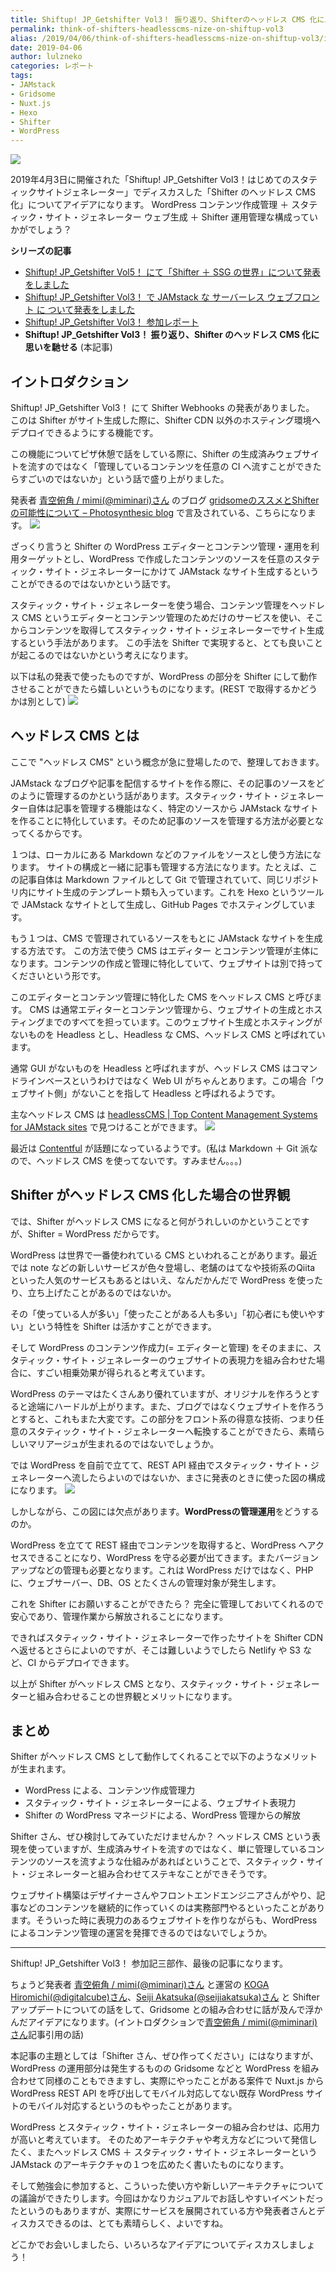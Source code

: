 ```yaml
---
title: Shiftup! JP_Getshifter Vol3！ 振り返り、Shifterのヘッドレス CMS 化に思いを馳せる
permalink: think-of-shifters-headlesscms-nize-on-shiftup-vol3
alias: /2019/04/06/think-of-shifters-headlesscms-nize-on-shiftup-vol3/index.html
date: 2019-04-06
author: lulzneko
categories: レポート
tags:
- JAMstack
- Gridsome
- Nuxt.js
- Hexo
- Shifter
- WordPress
---
```


![](/articles/assets/lulzneko/seminar/shifter/shifter.png)


2019年4月3日に開催された「Shiftup! JP_Getshifter Vol3！はじめてのスタティックサイトジェネレーター」でディスカスした「Shifter のヘッドレス CMS 化」についてアイデアになります。
WordPress コンテンツ作成管理 ＋ スタティック・サイト・ジェネレーター ウェブ生成 ＋ Shifter 運用管理な構成っていかがでしょう？

**シリーズの記事**
- [Shiftup! JP_Getshifter Vol5！ にて「Shifter ＋ SSG の世界」について発表をしました](https://riotz.works/articles/lulzneko/2019/08/21/made-presentation-about-shifter-with-ssg-at-shiftup-vol5/)
- [Shiftup! JP_Getshifter Vol3！ で JAMstack な サーバーレス ウェブフロント に ついて発表をしました](https://riotz.works/articles/lulzneko/2019/04/05/made-presentation-about-jamstack-at-shiftup-vol3/)
- [Shiftup! JP_Getshifter Vol3！ 参加レポート](https://riotz.works/articles/lulzneko/2019/04/03/take-seminar-on-shiftup-vol3/)
- **Shiftup! JP_Getshifter Vol3！ 振り返り、Shifter のヘッドレス CMS 化に思いを馳せる** (本記事)


## イントロダクション
Shiftup! JP_Getshifter Vol3！ にて Shifter Webhooks の発表がありました。
このは Shifter がサイト生成した際に、Shifter CDN 以外のホスティング環境へデプロイできるようにする機能です。

この機能についてピザ休憩で話をしている際に、Shifter の生成済みウェブサイトを流すのではなく「管理しているコンテンツを任意の CI へ流すことができたらすごいのではないか」という話で盛り上がりました。

発表者 [青空俯角 / mimi(@miminari)さん](https://twitter.com/miminari) のブログ [gridsomeのススメとShifterの可能性について – Photosynthesic blog](https://blog.photosynthesic.jp/2019/04/gridsome%e3%81%ae%e3%82%b9%e3%82%b9%e3%83%a1%e3%81%a8shifter%e3%81%ae%e5%8f%af%e8%83%bd%e6%80%a7%e3%81%ab%e3%81%a4%e3%81%84%e3%81%a6/) で言及されている、こちらになります。
![](/articles/assets/lulzneko/seminar/shifter/03-21.png)


ざっくり言うと Shifter の WordPress エディターとコンテンツ管理・運用を利用ターゲットとし、WordPress で作成したコンテンツのソースを任意のスタティック・サイト・ジェネレーターにかけて JAMstack なサイト生成するということができるのではないかという話です。

スタティック・サイト・ジェネレーターを使う場合、コンテンツ管理をヘッドレス CMS というエディターとコンテンツ管理のためだけのサービスを使い、そこからコンテンツを取得してスタティック・サイト・ジェネレーターでサイト生成するという手法があります。
この手法を Shifter で実現すると、とても良いことが起こるのではないかという考えになります。

以下は私の発表で使ったものですが、WordPress の部分を Shifter にして動作させることができたら嬉しいというものになります。(REST で取得するかどうかは別として)
![](/articles/assets/lulzneko/seminar/shifter/03-16.png)


## ヘッドレス CMS とは
ここで "ヘッドレス CMS" という概念が急に登場したので、整理しておきます。

JAMstack なブログや記事を配信するサイトを作る際に、その記事のソースをどのように管理するのかという話があります。スタティック・サイト・ジェネレーター自体は記事を管理する機能はなく、特定のソースから JAMstack なサイトを作ることに特化しています。そのため記事のソースを管理する方法が必要となってくるからです。

１つは、ローカルにある Markdown などのファイルをソースとし使う方法になります。
サイトの構成と一緒に記事も管理する方法になります。たとえば、この記事自体は Markdown ファイルとして Git で管理されていて、同じリポジトリ内にサイト生成のテンプレート類も入っています。これを Hexo というツールで JAMstack なサイトとして生成し、GitHub Pages でホスティングしています。

もう１つは、CMS で管理されているソースをもとに JAMstack なサイトを生成する方法です。
この方法で使う CMS はエディター とコンテンツ管理が主体になります。コンテンツの作成と管理に特化していて、ウェブサイトは別で持ってくださいという形です。

このエディターとコンテンツ管理に特化した CMS をヘッドレス CMS と呼びます。
CMS は通常エディターとコンテンツ管理から、ウェブサイトの生成とホスティングまでのすべてを担っています。このウェブサイト生成とホスティングがないものを Headless とし、Headless な CMS、ヘッドレス CMS と呼ばれています。

通常 GUI がないものを Headless と呼ばれますが、ヘッドレス CMS はコマンドラインベースというわけではなく Web UI がちゃんとあります。この場合「ウェブサイト側」がないことを指して Headless と呼ばれるようです。

主なヘッドレス CMS は [headlessCMS | Top Content Management Systems for JAMstack sites](https://headlesscms.org/) で見つけることができます。
![](/articles/assets/lulzneko/serverless/jamstack/04.png)

最近は [Contentful](https://www.contentful.com/) が話題になっているようです。(私は Markdown ＋ Git 派なので、ヘッドレス CMS を使ってないです。すみません。。。)


## Shifter がヘッドレス CMS 化した場合の世界観
では、Shifter がヘッドレス CMS になると何がうれしいのかということですが、Shifter = WordPress だからです。

WordPress は世界で一番使われている CMS といわれることがあります。最近では note などの新しいサービスが色々登場し、老舗のはてなや技術系のQiita といった人気のサービスもあるとはいえ、なんだかんだで WordPress を使ったり、立ち上げたことがあるのではないか。

その「使っている人が多い」「使ったことがある人も多い」「初心者にも使いやすい」という特性を Shifter は活かすことができます。

そして WordPress のコンテンツ作成力(= エディターと管理) をそのままに、スタティック・サイト・ジェネレーターのウェブサイトの表現力を組み合わせた場合に、すごい相乗効果が得られると考えています。

WordPress のテーマはたくさんあり優れていますが、オリジナルを作ろうとすると途端にハードルが上がります。また、ブログではなくウェブサイトを作ろうとすると、これもまた大変です。この部分をフロント系の得意な技術、つまり任意のスタティック・サイト・ジェネレーターへ転換することができたら、素晴らしいマリアージュが生まれるのではないでしょうか。

では WordPress を自前で立てて、REST API 経由でスタティック・サイト・ジェネレーターへ流したらよいのではないか、まさに発表のときに使った図の構成になります。
![](/articles/assets/lulzneko/seminar/shifter/03-16.png)

しかしながら、この図には欠点があります。**WordPressの管理運用**をどうするのか。

WordPress を立てて REST 経由でコンテンツを取得すると、WordPress へアクセスできることになり、WordPress を守る必要が出てきます。またバージョンアップなどの管理も必要となります。これは WordPress だけではなく、PHP に、ウェブサーバー、DB、OS とたくさんの管理対象が発生します。

これを Shifter にお願いすることができたら？
完全に管理しておいてくれるので安心であり、管理作業から解放されることになります。

できればスタティック・サイト・ジェネレーターで作ったサイトを Shifter CDN へ返せるとさらによいのですが、そこは難しいようでしたら Netlify や S3 など、CI からデプロイできます。

以上が Shifter がヘッドレス CMS となり、スタティック・サイト・ジェネレーターと組み合わせることの世界観とメリットになります。


## まとめ
Shifter がヘッドレス CMS として動作してくれることで以下のようなメリットが生まれます。
- WordPress による、コンテンツ作成管理力
- スタティック・サイト・ジェネレーターによる、ウェブサイト表現力
- Shifter の WordPress マネージドによる、WordPress 管理からの解放

Shifter さん、ぜひ検討してみていただけませんか？
ヘッドレス CMS という表現を使っていますが、生成済みサイトを流すのではなく、単に管理しているコンテンツのソースを流すような仕組みがあればということで、スタティック・サイト・ジェネレーターと組み合わせてステキなことができそうです。

ウェブサイト構築はデザイナーさんやフロントエンドエンジニアさんがやり、記事などのコンテンツを継続的に作っていくのは実務部門やるといったことがあります。そういった時に表現力のあるウェブサイトを作りながらも、WordPress によるコンテンツ管理の運営を発揮できるのではないでしょうか。


----

Shiftup! JP_Getshifter Vol3！ 参加記三部作、最後の記事になります。

ちょうど発表者 [青空俯角 / mimi(@miminari)さん](https://twitter.com/miminari) と運営の [KOGA Hiromichi(@digitalcube)さん](https://twitter.com/digitalcube)、[Seiji Akatsuka(@seijiakatsuka)さん](https://twitter.com/seijiakatsuka) と Shifter アップデートについての話をして、Gridsome との組み合わせに話が及んで浮かんだアイデアになります。(イントロダクションで[青空俯角 / mimi(@miminari)さん](https://twitter.com/miminari)記事引用の話)

本記事の主題としては「Shifter さん、ぜひ作ってください」にはなりますが、WordPress の運用部分は発生するものの Gridsome などと WordPress を組み合わせて同様のこともできますし、実際にやったことがある案件で Nuxt.js から WordPress REST API を呼び出してモバイル対応してない既存 WordPress サイトのモバイル対応するというのもやったことがあります。

WordPress とスタティック・サイト・ジェネレーターの組み合わせは、応用力が高いと考えています。
そのためアーキテクチャや考え方などについて発信したく、またヘッドレス CMS ＋ スタティック・サイト・ジェネレーターという JAMstack のアーキテクチャの１つを広めたく書いたものになります。

そして勉強会に参加すると、こういった使い方や新しいアーキテクチャについての議論ができたりします。今回はかなりカジュアルでお話しやすいイベントだったというのもありますが、実際にサービスを展開されている方や発表者さんとディスカスできるのは、とても素晴らしく、よいですね。

どこかでお会いしましたら、いろいろなアイデアについてディスカスしましょう！
